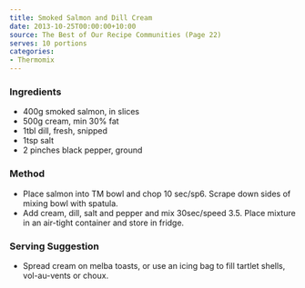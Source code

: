 ```yaml
---
title: Smoked Salmon and Dill Cream
date: 2013-10-25T00:00:00+10:00
source: The Best of Our Recipe Communities (Page 22)
serves: 10 portions
categories:
- Thermomix
---
```











### Ingredients

* 400g smoked salmon, in slices
* 500g cream, min 30% fat
* 1tbl dill, fresh, snipped
* 1tsp salt
* 2 pinches black pepper, ground

### Method

* Place salmon into TM bowl and chop 10 sec/sp6. Scrape down sides of mixing bowl with spatula.
* Add cream, dill, salt and pepper and mix 30sec/speed 3.5.  Place mixture in an air-tight container and store in fridge.

### Serving Suggestion

* Spread cream on melba toasts, or use an icing bag to fill tartlet shells, vol-au-vents or choux.
